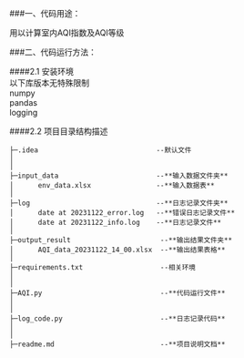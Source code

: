 ###一、代码用途：

用以计算室内AQI指数及AQI等级

###二、代码运行方法：

####2.1 安装环境   
 以下库版本无特殊限制   
 numpy   
 pandas   
 logging

####2.2 项目目录结构描述
```
├─.idea                             --默认文件
│ 
│      
├─input_data                        --**输入数据文件夹**
│      env_data.xlsx                --**输入数据表**
│      
├─log                               --**日志记录文件夹**
│      date at 20231122_error.log   --**错误日志记录文件**
│      date at 20231122_info.log    --**日志记录文件**
│      
├─output_result                      --**输出结果文件夹**
│      AQI_data_20231122_14_00.xlsx  --**输出结果表格**
│      
├─requirements.txt                   --相关环境
│ 
│      
├─AQI.py                             --**代码运行文件**
│ 
│ 
├─log_code.py                        --**日志记录代码**  
│ 
│      
├─readme.md                          --**项目说明文档**
 
```


